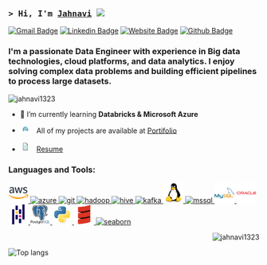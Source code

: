 ### <samp>&gt; Hi, I'm <a href="https://gkassym.netlify.app" target="_blank">Jahnavi</a> <img src="https://media.giphy.com/media/hvRJCLFzcasrR4ia7z/giphy.gif" width="25"> </samp>
[![Gmail Badge](https://img.shields.io/badge/-bodlapatijahnavi@gmail.com-c14438?style=flat&logo=Gmail&logoColor=white&link=mailto:bodlapatijahnavi@gmail.com)](https://mail.google.com/mail/u/0/?tab=rm&ogbl#inbox) 
[![Linkedin Badge](https://img.shields.io/badge/-LinkedIn-0e76a8?style=flat-square&logo=Linkedin&logoColor=white)](https://www.linkedin.com/in/jahnavi-b-a84714344/)
[![Website Badge](https://img.shields.io/badge/Website-3b5998?style=flat-square&logo=google-chrome&logoColor=white)](https://www.datascienceportfol.io/jahnavibodlapati)
[![Github Badge](https://img.shields.io/badge/-jahnavi1323-grey?style=flat&logo=github&logoColor=white&link=https://github.com/jahnavi1323/)](https://www.github.com/jahnavi1323/)
<h3 align=left>I'm a passionate Data Engineer with experience in Big data technologies, cloud platforms, and data analytics. I enjoy solving complex data problems and building efficient pipelines to process large datasets.  </h3>

<p align="left"> <img src="https://komarev.com/ghpvc/?username=jahnavi1323&label=Profile%20views&color=0e75b6&style=flat" alt="jahnavi1323" /> </p>

- 🌱 I’m currently learning **Databricks & Microsoft Azure**

-  <img src="https://github.com/jahnavi1323/jahnavi1323/blob/main/Portfolio_.gif?raw=true" width="21"/>&nbsp;&nbsp; All of my projects are available at [Portifolio](https://www.datascienceportfol.io/jahnavibodlapati)
- <img src="https://github.com/jahnavi1323/jahnavi1323/blob/main/doc.gif?raw=true" width="21"/>&nbsp;&nbsp; [Resume](https://docs.google.com/document/d/1UVW-yVB2mLdVqexlgoWMtGVc4yI6XHJ9/edit)

  



<h3 align="left">Languages and Tools:</h3>
<p align="left"> <a href="https://aws.amazon.com" target="_blank" rel="noreferrer"> <img src="https://raw.githubusercontent.com/devicons/devicon/master/icons/amazonwebservices/amazonwebservices-original-wordmark.svg" alt="aws" width="40" height="40"/> </a> <a href="https://azure.microsoft.com/en-in/" target="_blank" rel="noreferrer"> <img src="https://www.vectorlogo.zone/logos/microsoft_azure/microsoft_azure-icon.svg" alt="azure" width="40" height="40"/> </a> <a href="https://git-scm.com/" target="_blank" rel="noreferrer"> <img src="https://www.vectorlogo.zone/logos/git-scm/git-scm-icon.svg" alt="git" width="40" height="40"/> </a> <a href="https://hadoop.apache.org/" target="_blank" rel="noreferrer"> <img src="https://www.vectorlogo.zone/logos/apache_hadoop/apache_hadoop-icon.svg" alt="hadoop" width="40" height="40"/> </a> <a href="https://hive.apache.org/" target="_blank" rel="noreferrer"> <img src="https://www.vectorlogo.zone/logos/apache_hive/apache_hive-icon.svg" alt="hive" width="40" height="40"/> </a> <a href="https://kafka.apache.org/" target="_blank" rel="noreferrer"> <img src="https://www.vectorlogo.zone/logos/apache_kafka/apache_kafka-icon.svg" alt="kafka" width="40" height="40"/> </a> <a href="https://www.linux.org/" target="_blank" rel="noreferrer"> <img src="https://raw.githubusercontent.com/devicons/devicon/master/icons/linux/linux-original.svg" alt="linux" width="40" height="40"/> </a> <a href="https://www.microsoft.com/en-us/sql-server" target="_blank" rel="noreferrer"> <img src="https://www.svgrepo.com/show/303229/microsoft-sql-server-logo.svg" alt="mssql" width="40" height="40"/> </a> <a href="https://www.mysql.com/" target="_blank" rel="noreferrer"> <img src="https://raw.githubusercontent.com/devicons/devicon/master/icons/mysql/mysql-original-wordmark.svg" alt="mysql" width="40" height="40"/> </a> <a href="https://www.oracle.com/" target="_blank" rel="noreferrer"> <img src="https://raw.githubusercontent.com/devicons/devicon/master/icons/oracle/oracle-original.svg" alt="oracle" width="40" height="40"/> </a> <a href="https://pandas.pydata.org/" target="_blank" rel="noreferrer"> <img src="https://raw.githubusercontent.com/devicons/devicon/2ae2a900d2f041da66e950e4d48052658d850630/icons/pandas/pandas-original.svg" alt="pandas" width="40" height="40"/> </a> <a href="https://www.postgresql.org" target="_blank" rel="noreferrer"> <img src="https://raw.githubusercontent.com/devicons/devicon/master/icons/postgresql/postgresql-original-wordmark.svg" alt="postgresql" width="40" height="40"/> </a> <a href="https://www.python.org" target="_blank" rel="noreferrer"> <img src="https://raw.githubusercontent.com/devicons/devicon/master/icons/python/python-original.svg" alt="python" width="40" height="40"/> </a> <a href="https://www.scala-lang.org" target="_blank" rel="noreferrer"> <img src="https://raw.githubusercontent.com/devicons/devicon/master/icons/scala/scala-original.svg" alt="scala" width="40" height="40"/> </a> <a href="https://seaborn.pydata.org/" target="_blank" rel="noreferrer"> <img src="https://seaborn.pydata.org/_images/logo-mark-lightbg.svg" alt="seaborn" width="40" height="40"/> </a> </p>


<p>&nbsp;<img align="right" src="https://github-readme-stats.vercel.app/api?username=jahnavi1323&show_icons=true&locale=en" alt="jahnavi1323" /></p>
<img alt="Top langs" align="left" src="https://github-readme-stats.vercel.app/api/top-langs/?username=jahnavi1323&layout=compact&&langs_count=8"/>
</div>


